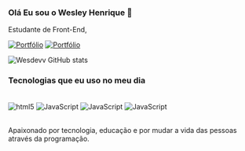 
### Olá Eu sou o Wesley Henrique 👋

Estudante de Front-End,

[![Portfólio](https://img.shields.io/website-up-down-green-red/http/monip.org.svg)](https://wesdev.netlify.app/)
[![Portfólio](	https://img.shields.io/badge/LinkedIn-0077B5?style=for-the-badge&logo=linkedin&logoColor=white)](https://www.linkedin.com/in/wesleyhenrique7//)

![Wesdevv GitHub stats](https://github-readme-stats.vercel.app/api?username=wesdevv&show_icons=true&theme=dracula)

### Tecnologias que eu uso no meu dia

<div style="display: inline_block"><br/>
    <img align="center" alt="html5" src="https://img.shields.io/badge/HTML5-E34F26?style=for-the-badge&logo=html5&logoColor=white"/>
    <img align="center" alt="JavaScript" src="https://img.shields.io/badge/JavaScript-F7DF1E?style=for-the-badge&logo=javascript&logoColor=black"/>
       <img align="center" alt="JavaScript" src="https://img.shields.io/badge/CSS3-1572B6?style=for-the-badge&logo=css3&logoColor=white"/>
           <img align="center" alt="JavaScript" src="https://img.shields.io/badge/MySQL-00000F?style=for-the-badge&logo=mysql&logoColor=white"/>
</div><br>


Apaixonado por tecnologia, educação e por mudar a vida das pessoas através da programação.



